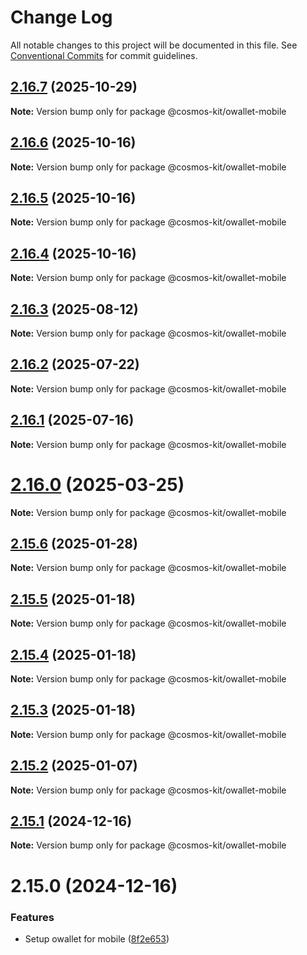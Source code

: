 # Change Log

All notable changes to this project will be documented in this file.
See [Conventional Commits](https://conventionalcommits.org) for commit guidelines.

## [2.16.7](https://github.com/hyperweb-io/cosmos-kit/compare/@cosmos-kit/owallet-mobile@2.16.6...@cosmos-kit/owallet-mobile@2.16.7) (2025-10-29)

**Note:** Version bump only for package @cosmos-kit/owallet-mobile





## [2.16.6](https://github.com/hyperweb-io/cosmos-kit/compare/@cosmos-kit/owallet-mobile@2.16.5...@cosmos-kit/owallet-mobile@2.16.6) (2025-10-16)

**Note:** Version bump only for package @cosmos-kit/owallet-mobile





## [2.16.5](https://github.com/hyperweb-io/cosmos-kit/compare/@cosmos-kit/owallet-mobile@2.16.4...@cosmos-kit/owallet-mobile@2.16.5) (2025-10-16)

**Note:** Version bump only for package @cosmos-kit/owallet-mobile





## [2.16.4](https://github.com/hyperweb-io/cosmos-kit/compare/@cosmos-kit/owallet-mobile@2.16.3...@cosmos-kit/owallet-mobile@2.16.4) (2025-10-16)

**Note:** Version bump only for package @cosmos-kit/owallet-mobile





## [2.16.3](https://github.com/hyperweb-io/cosmos-kit/compare/@cosmos-kit/owallet-mobile@2.16.2...@cosmos-kit/owallet-mobile@2.16.3) (2025-08-12)

**Note:** Version bump only for package @cosmos-kit/owallet-mobile





## [2.16.2](https://github.com/hyperweb-io/cosmos-kit/compare/@cosmos-kit/owallet-mobile@2.16.1...@cosmos-kit/owallet-mobile@2.16.2) (2025-07-22)

**Note:** Version bump only for package @cosmos-kit/owallet-mobile





## [2.16.1](https://github.com/hyperweb-io/cosmos-kit/compare/@cosmos-kit/owallet-mobile@2.16.0...@cosmos-kit/owallet-mobile@2.16.1) (2025-07-16)

**Note:** Version bump only for package @cosmos-kit/owallet-mobile





# [2.16.0](https://github.com/hyperweb-io/cosmos-kit/compare/@cosmos-kit/owallet-mobile@2.15.6...@cosmos-kit/owallet-mobile@2.16.0) (2025-03-25)

**Note:** Version bump only for package @cosmos-kit/owallet-mobile

## [2.15.6](https://github.com/hyperweb-io/cosmos-kit/compare/@cosmos-kit/owallet-mobile@2.15.5...@cosmos-kit/owallet-mobile@2.15.6) (2025-01-28)

**Note:** Version bump only for package @cosmos-kit/owallet-mobile

## [2.15.5](https://github.com/hyperweb-io/cosmos-kit/compare/@cosmos-kit/owallet-mobile@2.15.4...@cosmos-kit/owallet-mobile@2.15.5) (2025-01-18)

**Note:** Version bump only for package @cosmos-kit/owallet-mobile

## [2.15.4](https://github.com/hyperweb-io/cosmos-kit/compare/@cosmos-kit/owallet-mobile@2.15.3...@cosmos-kit/owallet-mobile@2.15.4) (2025-01-18)

**Note:** Version bump only for package @cosmos-kit/owallet-mobile

## [2.15.3](https://github.com/hyperweb-io/cosmos-kit/compare/@cosmos-kit/owallet-mobile@2.15.2...@cosmos-kit/owallet-mobile@2.15.3) (2025-01-18)

**Note:** Version bump only for package @cosmos-kit/owallet-mobile

## [2.15.2](https://github.com/hyperweb-io/cosmos-kit/compare/@cosmos-kit/owallet-mobile@2.15.1...@cosmos-kit/owallet-mobile@2.15.2) (2025-01-07)

**Note:** Version bump only for package @cosmos-kit/owallet-mobile

## [2.15.1](https://github.com/hyperweb-io/cosmos-kit/compare/@cosmos-kit/owallet-mobile@2.15.0...@cosmos-kit/owallet-mobile@2.15.1) (2024-12-16)

**Note:** Version bump only for package @cosmos-kit/owallet-mobile

# 2.15.0 (2024-12-16)

### Features

- Setup owallet for mobile ([8f2e653](https://github.com/hyperweb-io/cosmos-kit/commit/8f2e6533370fa5195d3d5e3d646a4acc0f68b108))
